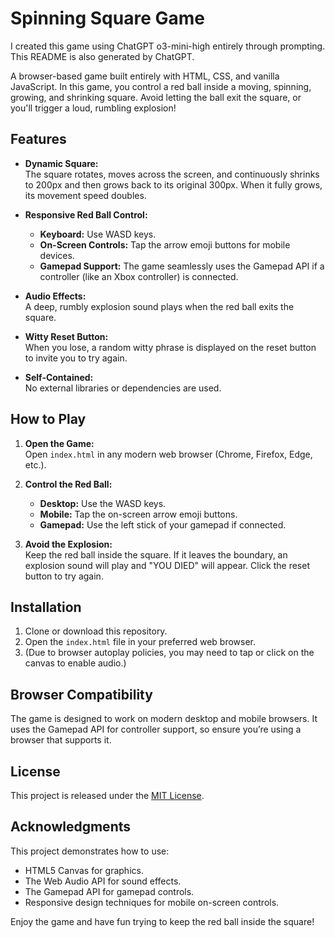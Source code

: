 # Spinning Square Game

I created this game using ChatGPT o3-mini-high entirely through prompting. This README is also generated by ChatGPT.

A browser-based game built entirely with HTML, CSS, and vanilla JavaScript. In this game, you control a red ball inside a moving, spinning, growing, and shrinking square. Avoid letting the ball exit the square, or you'll trigger a loud, rumbling explosion!

## Features

- **Dynamic Square:**  
  The square rotates, moves across the screen, and continuously shrinks to 200px and then grows back to its original 300px. When it fully grows, its movement speed doubles.

- **Responsive Red Ball Control:**  
  - **Keyboard:** Use WASD keys.
  - **On-Screen Controls:** Tap the arrow emoji buttons for mobile devices.
  - **Gamepad Support:** The game seamlessly uses the Gamepad API if a controller (like an Xbox controller) is connected.

- **Audio Effects:**  
  A deep, rumbly explosion sound plays when the red ball exits the square.

- **Witty Reset Button:**  
  When you lose, a random witty phrase is displayed on the reset button to invite you to try again.

- **Self-Contained:**  
  No external libraries or dependencies are used.

## How to Play

1. **Open the Game:**  
   Open `index.html` in any modern web browser (Chrome, Firefox, Edge, etc.).

2. **Control the Red Ball:**  
   - **Desktop:** Use the WASD keys.
   - **Mobile:** Tap the on-screen arrow emoji buttons.
   - **Gamepad:** Use the left stick of your gamepad if connected.

3. **Avoid the Explosion:**  
   Keep the red ball inside the square. If it leaves the boundary, an explosion sound will play and "YOU DIED" will appear. Click the reset button to try again.

## Installation

1. Clone or download this repository.
2. Open the `index.html` file in your preferred web browser.
3. (Due to browser autoplay policies, you may need to tap or click on the canvas to enable audio.)

## Browser Compatibility

The game is designed to work on modern desktop and mobile browsers. It uses the Gamepad API for controller support, so ensure you’re using a browser that supports it.

## License

This project is released under the [MIT License](LICENSE).

## Acknowledgments

This project demonstrates how to use:
- HTML5 Canvas for graphics.
- The Web Audio API for sound effects.
- The Gamepad API for gamepad controls.
- Responsive design techniques for mobile on-screen controls.

Enjoy the game and have fun trying to keep the red ball inside the square!
